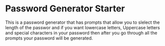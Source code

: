 # Password Generator Starter 

This is a password generator that has prompts that allow you to slelect the length of the passwor and if you want lowercase letters, Uppercase letters and special characters 
in your password then after you go through all the prompts your password will be generated.
